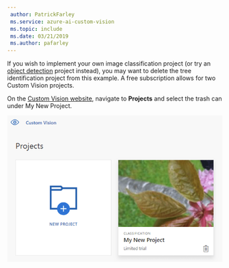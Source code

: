```yaml
---
 author: PatrickFarley
 ms.service: azure-ai-custom-vision
 ms.topic: include
 ms.date: 03/21/2019
 ms.author: pafarley
---
```


If you wish to implement your own image classification project (or try an [object detection](../quickstarts/object-detection.md) project instead), you may want to delete the tree identification project from this example. A free subscription allows for two Custom Vision projects.

On the [Custom Vision website](https://customvision.ai), navigate to **Projects** and select the trash can under My New Project.

![Screenshot of a panel labeled My New Project with a trash can icon.](../media/csharp-tutorial/delete_project.png)
